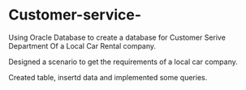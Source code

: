 # Customer-service-
Using Oracle Database to create a database for Customer Serive Department Of a Local Car Rental company.

Designed a scenario to get the requirements of a local car company.

Created table, insertd data and implemented some queries.
